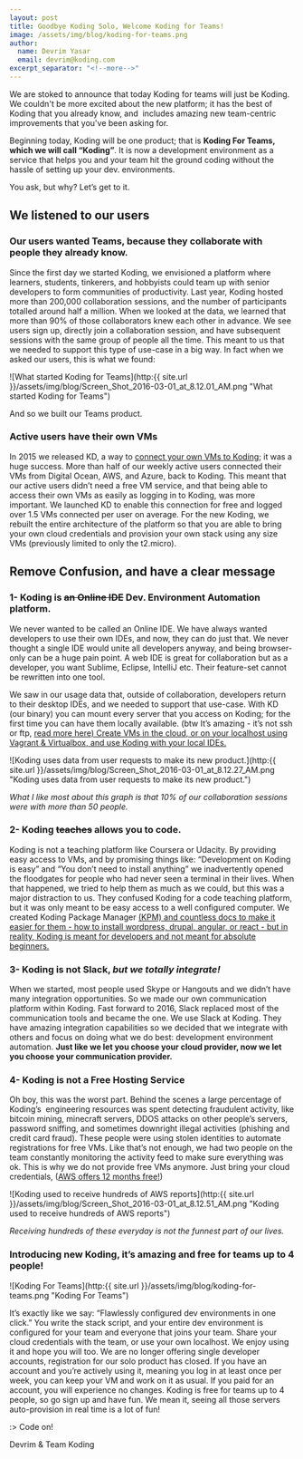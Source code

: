 ```yaml
---
layout: post
title: Goodbye Koding Solo, Welcome Koding for Teams!
image: /assets/img/blog/koding-for-teams.png
author:
  name: Devrim Yasar
  email: devrim@koding.com
excerpt_separator: "<!--more-->"
---
```


We are stoked to announce that today Koding for teams will just be Koding. We couldn't be more excited about the new platform; it has the best of Koding that you already know, and  includes amazing new team-centric improvements that you've been asking for.

<!--more-->

Beginning today, Koding will be one product; that is **Koding For Teams, which we will call “Koding”**. It is now a development environment as a service that helps you and your team hit the ground coding without the hassle of setting up your dev. environments.

You ask, but why? Let’s get to it.

## We listened to our users

### Our users wanted Teams, because they collaborate with people they already know.

Since the first day we started Koding, we envisioned a platform where learners, students, tinkerers, and hobbyists could team up with senior developers to form communities of productivity. Last year, Koding hosted more than 200,000 collaboration sessions, and the number of participants totalled around half a million. When we looked at the data, we learned that more than 90% of those collaborators knew each other in advance. We see users sign up, directly join a collaboration session, and have subsequent sessions with the same group of people all the time. This meant to us that we needed to support this type of use-case in a big way. In fact when we asked our users, this is what we found:

![What started Koding for Teams](http:{{ site.url }}/assets/img/blog/Screen_Shot_2016-03-01_at_8.12.01_AM.png "What started Koding for Teams")

And so we built our Teams product.

### Active users have their own VMs

In 2015 we released KD, a way to [connect your own VMs to Koding](http://www.koding.com/docs/connect-your-machine); it was a huge success. More than half of our weekly active users connected their VMs from Digital Ocean, AWS, and Azure, back to Koding. This meant that our active users didn’t need a free VM service, and that being able to access their own VMs as easily as logging in to Koding, was more important. We launched KD to enable this connection for free and logged over 1.5 VMs connected per user on average. For the new Koding, we rebuilt the entire architecture of the platform so that you are able to bring your own cloud credentials and provision your own stack using any size VMs (previously limited to only the t2.micro).

## Remove Confusion, and have a clear message

### 1- Koding is ~~an Online IDE~~ Dev. Environment Automation platform.

We never wanted to be called an Online IDE. We have always wanted developers to use their own IDEs, and now, they can do just that. We never thought a single IDE would unite all developers anyway, and being browser-only can be a huge pain point. A web IDE is great for collaboration but as a developer, you want Sublime, Eclipse, IntelliJ etc. Their feature-set cannot be rewritten into one tool.

We saw in our usage data that, outside of collaboration, developers return to their desktop IDEs, and we needed to support that use-case. With KD (our binary) you can mount every server that you access on Koding; for the first time you can have them locally available. (btw It’s amazing - it’s not ssh or ftp, [read more here) Create VMs in the cloud, or on your localhost using Vagrant & Virtualbox, and use Koding with your local IDEs.](http://www.koding.com/docs/connect-your-machine)

![Koding uses data from user requests to make its new product.](http:{{ site.url }}/assets/img/blog/Screen_Shot_2016-03-01_at_8.12.27_AM.png "Koding uses data from user requests to make its new product.")

_What I like most about this graph is that 10% of our collaboration sessions were with more than 50 people._

### 2- Koding ~~teaches~~ allows you to code.

Koding is not a teaching platform like Coursera or Udacity. By providing easy access to VMs, and by promising things like: “Development on Koding is easy” and “You don’t need to install anything” we inadvertently opened the floodgates for people who had never seen a terminal in their lives. When that happened, we tried to help them as much as we could, but this was a major distraction to us. They confused Koding for a code teaching platform, but it was only meant to be easy access to a well configured computer. We created Koding Package Manager [(KPM) and countless docs to make it easier for them - how to install wordpress, drupal, angular, or react - but in reality, Koding is meant for developers and not meant for absolute beginners.](https://www.koding.com/docs/getting-started-kpm)

### 3- Koding is not Slack, _but we totally integrate!_

When we started, most people used Skype or Hangouts and we didn’t have many integration opportunities. So we made our own communication platform within Koding. Fast forward to 2016, Slack replaced most of the communication tools and became the one. We use Slack at Koding. They have amazing integration capabilities so we decided that we integrate with others and focus on doing what we do best: development environment automation. **Just like we let you choose your cloud provider, now we let you choose your communication provider.**

### 4- Koding is not a Free Hosting Service

Oh boy, this was the worst part. Behind the scenes a large percentage of Koding’s  engineering resources was spent detecting fraudulent activity, like bitcoin mining, minecraft servers, DDOS attacks on other people’s servers, password sniffing, and sometimes downright illegal activities (phishing and credit card fraud). These people were using stolen identities to automate registrations for free VMs. Like that’s not enough, we had two people on the team constantly monitoring the activity feed to make sure everything was ok. This is why we do not provide free VMs anymore. Just bring your cloud credentials, ([AWS offers 12 months free!](https://aws.amazon.com/free/))

![Koding used to receive hundreds of AWS reports](http:{{ site.url }}/assets/img/blog/Screen_Shot_2016-03-01_at_8.12.51_AM.png "Koding used to receive hundreds of AWS reports")

_Receiving hundreds of these everyday is not the funnest part of our lives._

### Introducing new Koding, it’s amazing and free for teams up to 4 people!

![Koding For Teams](http:{{ site.url }}/assets/img/blog/koding-for-teams.png "Koding For Teams")

It’s exactly like we say: “Flawlessly configured dev environments in one click.” You write the stack script, and your entire dev environment is configured for your team and everyone that joins your team. Share your cloud credentials with the team, or use your own localhost. We enjoy using it and hope you will too. We are no longer offering single developer accounts, registration for our solo product has closed. If you have an account and you’re actively using it, meaning you log in at least once per week, you can keep your VM and work on it as usual. If you paid for an account, you will experience no changes. Koding is free for teams up to 4 people, so go sign up and have fun. We mean it, seeing all those servers auto-provision in real time is a lot of fun!

:> Code on!

Devrim & Team Koding
